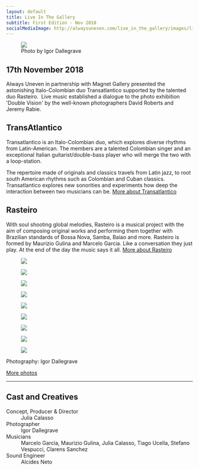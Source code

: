 ```yaml
---
layout: default
title: Live In The Gallery
subtitle: First Edition - Nov 2018
socialMediaImage: http://alwaysuneven.com/live_in_the_gallery/images/live_in_the_gallery_1_edition.jpg
---
```


<figure class="figure float-right ml-3 mb-3">
  <img class="img-fluid" src="images/live_in_the_gallery_side.jpg" />
  <figcaption class="figure-caption mt-1">Photo by Igor Dallegrave</figcaption>
</figure>

## 17th November 2018 

Always Uneven in partnership with Magnet Gallery presented the astonishing Italo-Colombian duo Transatlantico supported by the talented duo Rasteiro.  Live music established a dialogue to the photo exhibition 'Double Vision' by the well-known photographers David Roberts and Jeremy Rabie. 

## TransAtlantico

Transatlantico is an Italo-Colombian duo, which explores diverse rhythms from Latin-American. The members are a talented Colombian singer and an exceptional Italian guitarist/double-bass player who will merge the two with a loop-station. 

The repertoire made of originals and classics travels from Latin jazz, to root south American rhythms such as Colombian and Cuban classics. Transatlantico explores new sonorities and experiments how deep the interaction between two musicians can be.
[More about Transatlantico](https://www.facebook.com/transatlantico.music.band/)

## Rasteiro

With soul shooting global melodies, Rasteiro is a musical project with the aim of composing original works and performing them together with Brazilian standards of Bossa Nova, Samba, Baiao and more. Rasteiro is formed by Maurizio Gulina and Marcelo Garcia. Like a conversation they just play. At the end of the day the music says it all.
[More about Rasteiro](https://www.facebook.com/rasteiromusic/?ref=br_rs)
   

<div class="row">
  <figure class=" col-lg-12 col-md-12">
      <img class="img-fluid w-100" src="images/live_in_the_gallery_crowd.jpg">
  </figure>
  <figure class=" col-lg-6 col-md-6">
      <img class="img-fluid" src="images/live_in_the_gallery_1.jpg">
  </figure>
  <figure class=" col-lg-6 col-md-6">
      <img class="img-fluid" src="images/live_in_the_gallery_2.jpg">
  </figure>
  <figure class=" col-lg-6 col-md-6">
      <img class="img-fluid" src="images/live_in_the_gallery_3.jpg">
  </figure>
  <figure class=" col-lg-6 col-md-6">
      <img class="img-fluid" src="images/live_in_the_gallery_4.jpg">
  </figure>
  <figure class=" col-lg-6 col-md-6">
      <img class="img-fluid" src="images/live_in_the_gallery_5.jpg">
  </figure>
  <figure class=" col-lg-6 col-md-6">
      <img class="img-fluid" src="images/live_in_the_gallery_6.jpg">
  </figure>
  <figure class=" col-lg-6 col-md-6">
      <img class="img-fluid" src="images/live_in_the_gallery_7.jpg">
  </figure>
  <figure class=" col-lg-6 col-md-6">
      <img class="img-fluid" src="images/live_in_the_gallery_8.jpg">
  </figure>
  <div class="col-12">
    <p class="lead">
      Photography: Igor Dallegrave
    </p>
  </div>
</div>

[More photos](https://www.facebook.com/pg/alwaysuneven/photos/?tab=album&album_id=374661456611792)

<hr>    
 <h2 class="content-subhead">Cast and Creatives</h2>     

<dl class="row">
  <dt class="col-6">Concept, Producer &amp; Director</dt>
  <dd class="col-6">Julia Calasso</dd>

  <dt class="col-6">Photographer</dt>
  <dd class="col-6">Igor Dallegrave</dd>

  <dt class="col-6">Musicians</dt>
  <dd class="col-6">Marcelo Garcia, Maurizio Gulina, Julia Calasso, Tiago Ucella, Stefano Vespucci, Clarens Sanchez</dd>

  <dt class="col-6">Sound Engineer</dt>
  <dd class="col-6">Alcides Neto</dd>

</dl>

